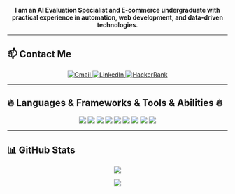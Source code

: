<p align="center">
  <b>I am an AI Evaluation Specialist and E-commerce undergraduate with practical experience in automation, web development, and data-driven technologies.</b>
</p>

---

## 📫 Contact Me

<p align="center">
  <a href="mailto:abdullahdereli.info@gmail.com">
    <img alt="Gmail" src="https://img.shields.io/badge/-Gmail-D14836?style=flat-square&logo=gmail&logoColor=white" />
  </a>
  <a href="https://www.linkedin.com/in/abdullah-dereli/" target="_blank">
    <img alt="LinkedIn" src="https://img.shields.io/badge/-LinkedIn-blue?style=flat-square&logo=linkedin&logoColor=white" />
  </a>
  <a href="https://www.hackerrank.com/Abdullah-Dereli" target="_blank">
    <img alt="HackerRank" src="https://img.shields.io/badge/-HackerRank-2EC866?style=flat-square&logo=HackerRank&logoColor=white" />
  </a>
</p>

---

## 🔥 Languages & Frameworks & Tools & Abilities 🔥

<p align="center">
  <img src="https://img.shields.io/badge/-Python-333?style=flat&logo=python&logoColor=yellow" />
  <img src="https://img.shields.io/badge/-SQL-333?style=flat&logo=postgresql&logoColor=blue" />
  <img src="https://img.shields.io/badge/-MySQL-333?style=flat&logo=mysql&logoColor=white" />
  <img src="https://img.shields.io/badge/-OracleSQL-333?style=flat&logo=oracle&logoColor=red" />
  <img src="https://img.shields.io/badge/-Selenium-333?style=flat&logo=selenium&logoColor=43B02A" />
  <img src="https://img.shields.io/badge/-HTML5-333?style=flat&logo=html5&logoColor=orange" />
  <img src="https://img.shields.io/badge/-CSS3-333?style=flat&logo=css3&logoColor=blue" />
  <img src="https://img.shields.io/badge/-JavaScript-333?style=flat&logo=javascript&logoColor=yellow" />
  <img src="https://img.shields.io/badge/-GitHub-333?style=flat&logo=github&logoColor=white" />
</p>

---

## 📊 GitHub Stats

<p align="center">
  <img src="https://github-readme-stats.vercel.app/api/top-langs/?username=Abdullah-Dereli&layout=compact&theme=tokyonight" />
</p>

<p align="center">
  <img src="https://github-readme-stats.vercel.app/api?username=Abdullah-Dereli&show_icons=true&theme=tokyonight" />
</p>
